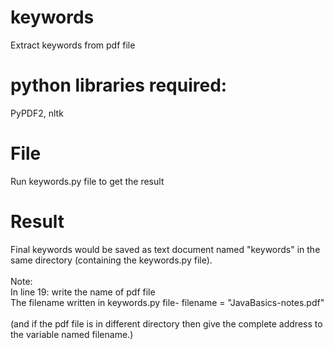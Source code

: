 # keywords
Extract keywords from pdf file

# python libraries required: 
PyPDF2, nltk

# File
Run keywords.py file to get the result

# Result
Final keywords would be saved as text document named "keywords" in the same directory (containing the keywords.py file).
</br>
</br>
Note: </br>
In line 19: write the name of pdf file </br>
The filename written in keywords.py file- filename = "JavaBasics-notes.pdf" </br>
</br>
(and if the pdf file is in different directory then give the complete address to the variable named filename.) 












